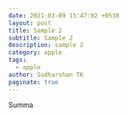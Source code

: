 ```yaml
---
date: 2021-03-09 15:47:02 +0530
layout: post
title: Sample 2
subtitle: Sample 2
description: sample 2
category: apple
tags:
  - apple
author: Sudharshan TK
paginate: true
---
```

Summa